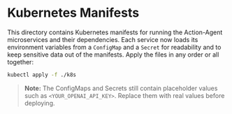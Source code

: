 # Kubernetes Manifests

This directory contains Kubernetes manifests for running the Action-Agent microservices and their dependencies.
Each service now loads its environment variables from a `ConfigMap` and a `Secret` for readability and to keep sensitive data out of the manifests.
Apply the files in any order or all together:

```bash
kubectl apply -f ./k8s
```

> **Note:** The ConfigMaps and Secrets still contain placeholder values such as `<YOUR_OPENAI_API_KEY>`.
Replace them with real values before deploying.
